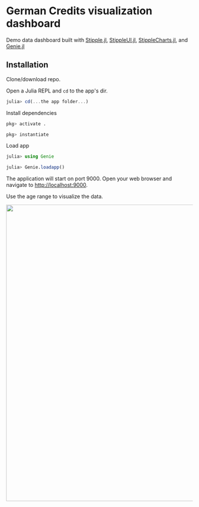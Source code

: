 # German Credits visualization dashboard

Demo data dashboard built with
[Stipple.jl](https://github.com/GenieFramework/Stipple.jl),
[StippleUI.jl](https://github.com/GenieFramework/StippleUI.jl),
[StippleCharts.jl](https://github.com/GenieFramework/StippleCharts.jl), and
[Genie.jl](https://github.com/GenieFramework/Genie.jl)

## Installation

Clone/download repo.

Open a Julia REPL and `cd` to the app's dir.

```julia
julia> cd(...the app folder...)
```

Install dependencies

```julia
pkg> activate .

pkg> instantiate
```

Load app

```julia
julia> using Genie

julia> Genie.loadapp()
```

The application will start on port 9000. Open your web browser and navigate to <http://localhost:9000>.

Use the age range to visualize the data.

<img src="https://www.dropbox.com/s/gsaqbuxvbqfk049/Screenshot_German_Credits.png?dl=1" width=800>